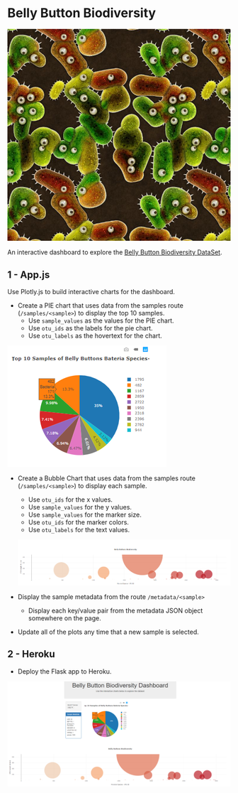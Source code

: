 # Belly Button Biodiversity
![Bacteria by filterforge.com](Interactive_Visualizations_and_Dashboards/Images/bacteria_by_filterforgedotcom.jpg)

An interactive dashboard to explore the [Belly Button Biodiversity DataSet](http://robdunnlab.com/projects/belly-button-biodiversity/).

## 1 - App.js
Use Plotly.js to build interactive charts for the dashboard.
* Create a PIE chart that uses data from the samples route (`/samples/<sample>`) to display the top 10 samples.
  * Use `sample_values` as the values for the PIE chart.
  * Use `otu_ids` as the labels for the pie chart.
  * Use `otu_labels` as the hovertext for the chart.

![PIE Chart](Interactive_Visualizations_and_Dashboards/Images/pie_chart.png)
  
* Create a Bubble Chart that uses data from the samples route (`/samples/<sample>`) to display each sample.
  * Use `otu_ids` for the x values.
  * Use `sample_values` for the y values.
  * Use `sample_values` for the marker size.
  * Use `otu_ids` for the marker colors.
  * Use `otu_labels` for the text values.
  
  ![Bubble Chart](Interactive_Visualizations_and_Dashboards/Images/bubble_chart.png)
  
* Display the sample metadata from the route `/metadata/<sample>`
  * Display each key/value pair from the metadata JSON object somewhere on the page.
* Update all of the plots any time that a new sample is selected.
  
## 2 - Heroku
  * Deploy the Flask app to Heroku.
  
![Deployed_Page](Interactive_Visualizations_and_Dashboards/Images/Belly_Button_Biodiversity_Dashboard.png)
